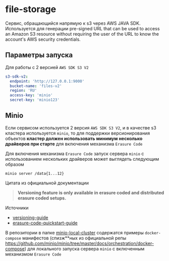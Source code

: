 # file-storage

Сервис, обращающийся напрямую к s3 через AWS JAVA SDK. Используется для генерации pre-signed URL that can be used to
access an Amazon S3 resource without requiring the user of the URL to know the account's AWS security credentials.

## Параметры запуска

Для работы с 2 версией `AWS SDK S3 V2`

```yaml
s3-sdk-v2:
  endpoint: 'http://127.0.0.1:9000'
  bucket-name: 'files-v2'
  region: 'RU'
  access-key: 'minio'
  secret-key: 'minio123'
```

## Minio

Если сервисом используется 2 версия `AWS SDK S3 V2`, и в качестве s3 кластера используется `minio`, то для поддержки
версионирования объектов __кластер должен использовать минимум несколько драйверов при старте__ для включения
механизма `Erasure Code`

Для включения механизма `Erasure Code` запуск сервера `minio` с использованием нескольких драйверов может выглядеть
следующим образом

```shell
minio server /data{1...12}
```

Цитата из официальной документации
> **Versioning feature is only available in erasure coded and distributed erasure coded setups.**

Источники

- [versioning-guide](https://docs.min.io/docs/minio-bucket-versioning-guide.html)
- [erasure-code-quickstart-guide](https://docs.min.io/docs/minio-erasure-code-quickstart-guide)

В репозитории в папке [minio-local-cluster](./minio-local-cluster/) содержатся примеры `docker-compose` манифестов
(спизж**ных из официальной репы https://github.com/minio/minio/tree/master/docs/orchestration/docker-compose)
для локального запуска сервера `minio` с включенным механизмом `Erasure Code`
